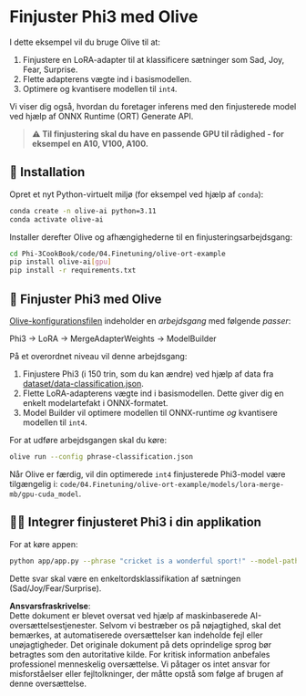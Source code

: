 # Finjuster Phi3 med Olive

I dette eksempel vil du bruge Olive til at:

1. Finjustere en LoRA-adapter til at klassificere sætninger som Sad, Joy, Fear, Surprise.
1. Flette adapterens vægte ind i basismodellen.
1. Optimere og kvantisere modellen til `int4`.

Vi viser dig også, hvordan du foretager inferens med den finjusterede model ved hjælp af ONNX Runtime (ORT) Generate API.

> **⚠️ Til finjustering skal du have en passende GPU til rådighed - for eksempel en A10, V100, A100.**

## 💾 Installation

Opret et nyt Python-virtuelt miljø (for eksempel ved hjælp af `conda`):

```bash
conda create -n olive-ai python=3.11
conda activate olive-ai
```

Installer derefter Olive og afhængighederne til en finjusteringsarbejdsgang:

```bash
cd Phi-3CookBook/code/04.Finetuning/olive-ort-example
pip install olive-ai[gpu]
pip install -r requirements.txt
```

## 🧪 Finjuster Phi3 med Olive
[Olive-konfigurationsfilen](../../../../../code/04.Finetuning/olive-ort-example/phrase-classification.json) indeholder en *arbejdsgang* med følgende *passer*:

Phi3 -> LoRA -> MergeAdapterWeights -> ModelBuilder

På et overordnet niveau vil denne arbejdsgang:

1. Finjustere Phi3 (i 150 trin, som du kan ændre) ved hjælp af data fra [dataset/data-classification.json](../../../../../code/04.Finetuning/olive-ort-example/dataset/dataset-classification.json).
1. Flette LoRA-adapterens vægte ind i basismodellen. Dette giver dig en enkelt modelartefakt i ONNX-formatet.
1. Model Builder vil optimere modellen til ONNX-runtime *og* kvantisere modellen til `int4`.

For at udføre arbejdsgangen skal du køre:

```bash
olive run --config phrase-classification.json
```

Når Olive er færdig, vil din optimerede `int4` finjusterede Phi3-model være tilgængelig i: `code/04.Finetuning/olive-ort-example/models/lora-merge-mb/gpu-cuda_model`.

## 🧑‍💻 Integrer finjusteret Phi3 i din applikation 

For at køre appen:

```bash
python app/app.py --phrase "cricket is a wonderful sport!" --model-path models/lora-merge-mb/gpu-cuda_model
```

Dette svar skal være en enkeltordsklassifikation af sætningen (Sad/Joy/Fear/Surprise).

**Ansvarsfraskrivelse**:  
Dette dokument er blevet oversat ved hjælp af maskinbaserede AI-oversættelsestjenester. Selvom vi bestræber os på nøjagtighed, skal det bemærkes, at automatiserede oversættelser kan indeholde fejl eller unøjagtigheder. Det originale dokument på dets oprindelige sprog bør betragtes som den autoritative kilde. For kritisk information anbefales professionel menneskelig oversættelse. Vi påtager os intet ansvar for misforståelser eller fejltolkninger, der måtte opstå som følge af brugen af denne oversættelse.